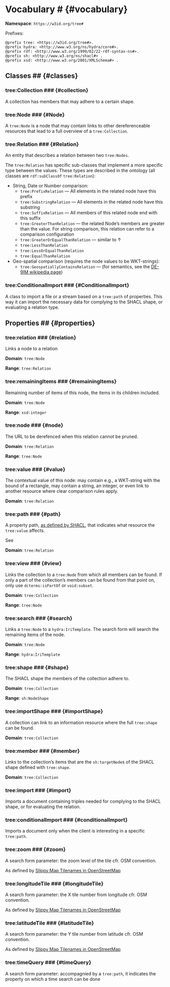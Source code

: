 # Vocabulary # {#vocabulary}

**Namespace**: `https://w3id.org/tree#`

Prefixes:

```turtle
@prefix tree: <https://w3id.org/tree#>.
@prefix hydra: <http://www.w3.org/ns/hydra/core#>.
@prefix rdf: <http://www.w3.org/1999/02/22-rdf-syntax-ns#>.
@prefix sh: <http://www.w3.org/ns/shacl#> .
@prefix xsd: <http://www.w3.org/2001/XMLSchema#> .
```

## Classes ## {#classes}

### tree:Collection ### {#collection}

A collection has members that may adhere to a certain shape.

### tree:Node ### {#Node}

A `tree:Node` is a node that may contain links to other dereferenceable resources that lead to a full overview of a `tree:Collection`.

### tree:Relation ### {#Relation}

An entity that describes a relation between two `tree:Nodes`.

The `tree:Relation` has specific sub-classes that implement a more specific type between the values. These types are described in the ontology (all classes are `rdf:subClassOf` `tree:Relation`):
 - String, Date or Number comparison:
     - `tree:PrefixRelation` — All elements in the related node have this prefix
     - `tree:SubstringRelation` — All elements in the related node have this substring
     - `tree:SuffixRelation` — All members of this related node end with this suffix
     - `tree:GreaterThanRelation` — the related Node’s members are greater than the value. For string comparison, this relation can refer to a comparison configuration
     - `tree:GreaterOrEqualThanRelation` — similar to ↑
     - `tree:LessThanRelation`
     - `tree:LessOrEqualThanRelation`
     - `tree:EqualThanRelation`
 - Geo-spatial comparison (requires the node values to be WKT-strings): 
     - `tree:GeospatiallyContainsRelation` — (for semantics, see the [DE-9IM wikipedia page](https://en.wikipedia.org/wiki/DE-9IM))

### tree:ConditionalImport ### {#ConditionalImport}

A class to import a file or a stream based on a `tree:path` of properties. This way it can import the necessary data for complying to the SHACL shape, or evaluating a relation type.

## Properties ## {#properties}

### tree:relation ### {#relation}

Links a node to a relation

**Domain**: `tree:Node`

**Range**: `tree:Relation`


### tree:remainingItems ### {#remainingItems}

Remaining number of items of this node, the items in its children included.

**Domain**: `tree:Node`

**Range**: `xsd:integer`

### tree:node ### {#node}

The URL to be derefenced when this relation cannot be pruned.

**Domain**: `tree:Relation`

**Range**: `tree:Node`

### tree:value ### {#value}

The contextual value of this node: may contain e.g., a WKT-string with the bound of a rectangle, may contain a string, an integer, or even link to another resource where clear comparison rules apply.

**Domain**: `tree:Relation`

### tree:path ### {#path}

A property path, [as defined by SHACL](https://www.w3.org/TR/shacl/#x2.3.1-shacl-property-paths), that indicates what resource the `tree:value` affects.

See [](#relations)

**Domain**: `tree:Relation`

### tree:view ### {#view}

Links the collection to a `tree:Node` from which all members can be found. If only a part of the collection’s members can be found from that point on, only use `dcterms:isPartOf` or `void:subset`.

**Domain**: `tree:Collection`

**Range**: `tree:Node`

### tree:search ### {#search}

Links a `tree:Node` to a `hydra:IriTemplate`. The search form will search the remaining items of the node.

**Domain**: `tree:Node`

**Range**: `hydra:IriTemplate`

### tree:shape ### {#shape}

The SHACL shape the members of the collection adhere to.

**Domain**: `tree:Collection`

**Range**: `sh:NodeShape`

### tree:importShape ### {#importShape}

A collection can link to an information resource where the full `tree:shape` can be found.

**Domain**: `tree:Collection`

### tree:member ### {#member}

Links to the collection’s items that are the `sh:targetNode`s of the SHACL shape defined with `tree:shape`.

**Domain**: `tree:Collection`

### tree:import ### {#import}

Imports a document containing triples needed for complying to the SHACL shape, or for evaluating the relation.

### tree:conditionalImport ### {#conditionalImport}

Imports a document only when the client is interesting in a specific `tree:path`.

### tree:zoom ### {#zoom}

A search form parameter: the zoom level of the tile cfr. OSM convention.

As defined by [Slippy Map Tilenames in OpenStreetMap](https://wiki.openstreetmap.org/wiki/Slippy_map_tilenames)

### tree:longitudeTile ### {#longitudeTile}

A search form parameter: the X tile number from longitude cfr. OSM convention.

As defined by [Slippy Map Tilenames in OpenStreetMap](https://wiki.openstreetmap.org/wiki/Slippy_map_tilenames)

### tree:latitudeTile ### {#latitudeTile}

A search form parameter: the Y tile number from latitude cfr. OSM convention.

As defined by [Slippy Map Tilenames in OpenStreetMap](https://wiki.openstreetmap.org/wiki/Slippy_map_tilenames)

### tree:timeQuery ### {#timeQuery}

A search form parameter: accompagnied by a `tree:path`, it indicates the property on which a time search can be done

